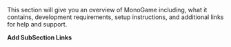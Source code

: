 This section will give you an overview of MonoGame including, what it contains, development requirements, setup instructions, and additional links for help and support.

**Add SubSection Links**